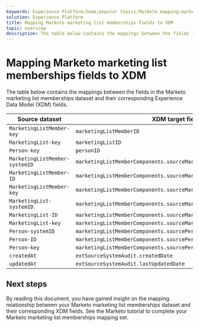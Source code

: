 ```yaml
---
keywords: Experience Platform;home;popular topics;Marketo mapping;marketo mapping;
solution: Experience Platform
title: Mapping Marketo marketing list memberships fields to XDM
topic: overview
description: The table below contains the mappings between the fields in the Marketo marketing list memberships dataset and their corresponding XDM fields.
---
```


# Mapping Marketo marketing list memberships fields to XDM

The table below contains the mappings between the fields in the Marketo marketing list memberships dataset and their corresponding Experience Data Model (XDM) fields.

| Source dataset | XDM target field |
| -------------- | ---------------- |
| `MarketingListMember-key` | `marketingListMemberID` |
| `MarketingList-key` | `marketingListID` |
| `Person-key`| `personID` |
| `MarketingListMember-systemID` | `marketingListMemberComponents.sourceMarketingListMemberID.systemID` |
| `MarketingListMember-ID` | `marketingListMemberComponents.sourceMarketingListMemberID.ID` |
| `MarketingListMember-key` | `marketingListMemberComponents.sourceMarketingListMemberID.key` |
| `MarketingList-systemID` | `marketingListMemberComponents.sourceMarketingListID.systemID` |
| `MarketingList-ID` | `marketingListMemberComponents.sourceMarketingListID.ID` |
| `MarketingList-key` | `marketingListMemberComponents.sourceMarketingListID.key` |
| `Person-systemID` | `marketingListMemberComponents.sourcePersonID.systemID` |
| `Person-ID` | `marketingListMemberComponents.sourcePersonID.ID` |
| `Person-key` | `marketingListMemberComponents.sourcePersonID.key` |
| `createdAt` | `extSourceSystemAudit.createdDate` |
| `updatedAt` | `extSourceSystemAudit.lastUpdatedDate` |

## Next steps

By reading this document, you have gained insight on the mapping relationship between your Marketo marketing list memberships dataset and their corresponding XDM fields. See the Marketo tutorial to complete your Marketo marketing list memberships mapping set.
